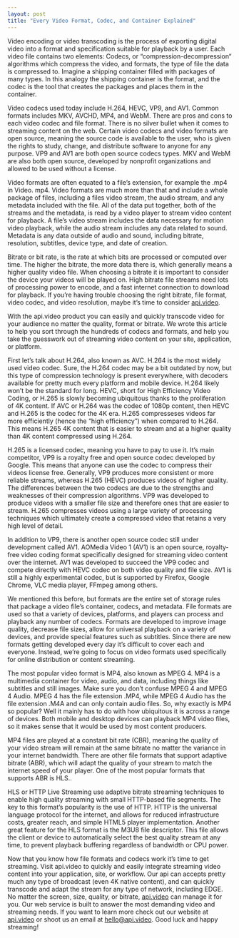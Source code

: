 ```yaml
---
layout: post
title: "Every Video Format, Codec, and Container Explained"
---
```


Video encoding or video transcoding is the process of exporting digital video into a format and specification suitable for playback by a user. Each video file contains two elements: Codecs, or “compression-decompression“ algorithms which compress the video, and formats, the type of file the data is compressed to. Imagine a shipping container filled with packages of many types. In this analogy the shipping container is the format, and the codec is the tool that creates the packages and places them in the container.

Video codecs used today include H.264, HEVC, VP9, and AV1. Common formats includes MKV, AVCHD, MP4, and WebM. There are pros and cons to each video codec and file format. There is no silver bullet when it comes to streaming content on the web. Certain video codecs and video formats are open source, meaning the source code is available to the user, who is given the rights to study, change, and distribute software to anyone for any purpose. VP9 and AV1 are both open source codecs types. MKV and WebM are also both open source, developed by nonprofit organizations and allowed to be used without a license.

Video formats are often equated to a file’s extension, for example the .mp4 in Video. mp4. Video formats are much more than that and include a whole package of files, including a files video stream, the audio stream, and any metadata included with the file. All of the data put together, both of the streams and the metadata, is read by a video player to stream video content for playback. A file’s video stream includes the data necessary for motion video playback, while the audio stream includes any data related to sound. Metadata is any data outside of audio and sound, including bitrate, resolution, subtitles, device type, and date of creation.

Bitrate or bit rate, is the rate at which bits are processed or computed over time. The higher the bitrate, the more data there is, which generally means a higher quality video file. When choosing a bitrate it is important to consider the device your videos will be played on. High bitrate file streams need lots of processing power to encode, and a fast internet connection to download for playback. If you’re having trouble choosing the right bitrate, file format, video codec, and video resolution, maybe it’s time to consider <a href="http://api.video" data-href="http://api.video" class="markup--anchor markup--p-anchor" rel="noopener" target="_blank">api.video</a>.

With the api.video product you can easily and quickly transcode video for your audience no matter the quality, format or bitrate. We wrote this article to help you sort through the hundreds of codecs and formats, and help you take the guesswork out of streaming video content on your site, application, or platform.

First let’s talk about H.264, also known as AVC. H.264 is the most widely used video codec. Sure, the H.264 codec may be a bit outdated by now, but this type of compression technology is present everywhere, with decoders available for pretty much every platform and mobile device. H.264 likely won’t be the standard for long. HEVC, short for High Efficiency Video Coding, or H.265 is slowly becoming ubiquitous thanks to the proliferation of 4K content. If AVC or H.264 was the codec of 1080p content, then HEVC and H.265 is the codec for the 4K era. H.265 compresseses videos far more efficiently (hence the “high efficiency”) when compared to H.264. This means H.265 4K content that is easier to stream and at a higher quality than 4K content compressed using H.264.

H.265 is a licensed codec, meaning you have to pay to use it. It’s main competitor, VP9 is a royalty free and open source codec developed by Google. This means that anyone can use the codec to compress their videos license free. Generally, VP9 produces more consistent or more reliable streams, whereas H.265 (HEVC) produces videos of higher quality. The differences between the two codecs are due to the strengths and weaknesses of their compression algorithms. VP9 was developed to produce videos with a smaller file size and therefore ones that are easier to stream. H.265 compresses videos using a large variety of processing techniques which ultimately create a compressed video that retains a very high level of detail.

In addition to VP9, there is another open source codec still under development called AV1. AOMedia Video 1 (AV1) is an open source, royalty-free video coding format specifically designed for streaming video content over the internet. AV1 was developed to succeed the VP9 codec and compete directly with HEVC codec on both video quality and file size. AV1 is still a highly experimental codec, but is supported by Firefox, Google Chrome, VLC media player, FFmpeg among others.

We mentioned this before, but formats are the entire set of storage rules that package a video file’s container, codecs, and metadata. File formats are used so that a variety of devices, platforms, and players can process and playback any number of codecs. Formats are developed to improve image quality, decrease file sizes, allow for universal playback on a variety of devices, and provide special features such as subtitles. Since there are new formats getting developed every day it’s difficult to cover each and everyone. Instead, we’re going to focus on video formats used specifically for online distribution or content streaming.

The most popular video format is MP4, also known as MPEG 4. MP4 is a multimedia container for video, audio, and data, including things like subtitles and still images. Make sure you don’t confuse MPEG 4 and MPEG 4 Audio. MPEG 4 has the file extension .MP4, while MPEG 4 Audio has the file extension .M4A and can only contain audio files. So, why exactly is MP4 so popular? Well it mainly has to do with how ubiquitous it is across a range of devices. Both mobile and desktop devices can playback MP4 video files, so it makes sense that it would be used by most content producers.

MP4 files are played at a constant bit rate (CBR), meaning the quality of your video stream will remain at the same bitrate no matter the variance in your internet bandwidth. There are other file formats that support adaptive bitrate (ABR), which will adapt the quality of your stream to match the internet speed of your player. One of the most popular formats that supports ABR is HLS..

HLS or HTTP Live Streaming use adaptive bitrate streaming techniques to enable high quality streaming with small HTTP-based file segments. The key to this format’s popularity is the use of HTTP. HTTP is the universal language protocol for the internet, and allows for reduced infrastructure costs, greater reach, and simple HTML5 player implementation. Another great feature for the HLS format is the M3U8 file descriptor. This file allows the client or device to automatically select the best quality stream at any time, to prevent playback buffering regardless of bandwidth or CPU power.

Now that you know how file formats and codecs work it’s time to get streaming. Visit api.video to quickly and easily integrate streaming video content into your application, site, or workflow. Our api can accepts pretty much any type of broadcast (even 4K native content), and can quickly transcode and adapt the stream for any type of network, including EDGE. No matter the screen, size, quality, or bitrate, <a href="http://api.video" data-href="http://api.video" class="markup--anchor markup--p-anchor" rel="noopener" target="_blank">api.video</a> can manage it for you. Our web service is built to answer the most demanding video and streaming needs. If you want to learn more check out our website at <a href="http://api.video" data-href="http://api.video" class="markup--anchor markup--p-anchor" rel="noopener" target="_blank">api.video</a> or shoot us an email at <a href="mailto:hello@api.video" data-href="mailto:hello@api.video" class="markup--anchor markup--p-anchor" target="_blank">hello@api.video</a>. Good luck and happy streaming!